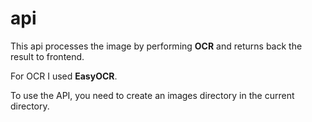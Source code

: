# api

This api processes the image by performing **OCR** and returns back the result to frontend.

For OCR I used **EasyOCR**.

To use the API, you need to create an images directory in the current directory.
